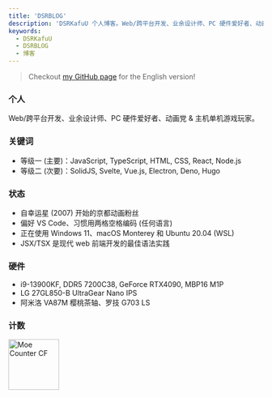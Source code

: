 ```yaml
---
title: 'DSRBLOG'
description: 'DSRKafuU 个人博客。Web/跨平台开发、业余设计师、PC 硬件爱好者、动画党 & 主机单机游戏玩家。'
keywords:
  - DSRKafuU
  - DSRBLOG
  - 博客
---
```


> Checkout [my GitHub page](https://github.com/dsrkafuu) for the English version!

### 个人

Web/跨平台开发、业余设计师、PC 硬件爱好者、动画党 & 主机单机游戏玩家。

### 关键词

- 等级一 (主要)：JavaScript, TypeScript, HTML, CSS, React, Node.js
- 等级二 (次要)：SolidJS, Svelte, Vue.js, Electron, Deno, Hugo

### 状态

- 自幸运星 (2007) 开始的京都动画粉丝
- 偏好 VS Code、习惯用两格空格编码 (任何语言)
- 正在使用 Windows 11、macOS Monterey 和 Ubuntu 20.04 (WSL)
- JSX/TSX 是现代 web 前端开发的最佳语法实践

### 硬件

- i9-13900KF, DDR5 7200C38, GeForce RTX4090, MBP16 M1P
- LG 27GL850-B UltraGear Nano IPS
- 阿米洛 VA87M 樱桃茶轴、罗技 G703 LS

### 计数

<a href="https://github.com/dsrkafuu/moe-counter-cf#readme" target="_blank" rel="noopener">
  <img height="100" src="https://count.dsrkafuu.net/dsrkafuu:home" alt="Moe Counter CF" />
</a>
